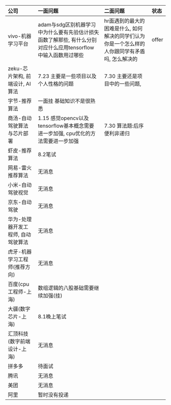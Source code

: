 | 公司                                | 一面问题                                                     | 二面问题                                                     | 状态  |
| :---------------------------------- | :----------------------------------------------------------- | :----------------------------------------------------------- | :---- |
| vivo-机器学习平台                   | adam与sdg区别机器学习中为什么要有先验估计损失函数了解那些, 有什么分别对应什么应用tensorflow中输入函数用过哪些 | hr面遇到的最大的困难是什么, 如何解决的同学们认为你是一个怎么样的人你跟同学有矛盾吗, 怎么解决的 | offer |
| zeku-芯片架构, 前端设计, AI算法     | 7.23 主要是一些项目以及个人性格的问题                        | 7.30 主要还是项目中的一些问题,                               |       |
| 字节-推荐算法                       | 一面挂 基础知识不是很熟悉                                    |                                                              |       |
| 商汤-自动驾驶算法与芯片部署         | 1.15 感觉opencv以及tensorflow基本概念需要进一步加强, cpu优化的方法需要进一步加强 | 7.30 算法题:后序便利非递归                                   |       |
| 虾皮-推荐算法                       | 8.2笔试                                                      |                                                              |       |
| 网易-雷火推荐算法                   | 无消息                                                       |                                                              |       |
| 小米-自动驾驶视觉                   | 无消息                                                       |                                                              |       |
| 京东-自动驾驶                       | 无消息                                                       |                                                              |       |
| 华为-处理器开发工程师, 自动驾驶算法 | 无消息                                                       |                                                              |       |
| 虎牙-机器学习工程师(推荐方向)       | 无消息                                                       |                                                              |       |
| 百度(cpu工程师-上海)                | 数组逻辑的八股基础需要继续加强(挂)                           |                                                              |       |
| 大疆(数字芯片-上海)                 | 8.1晚上笔试                                                  |                                                              |       |
| 汇顶科技(数字前端设计-上海)         | 无消息                                                       |                                                              |       |
| 拼多多                              | 待面试                                                       |                                                              |       |
| 腾讯                                | 无消息                                                       |                                                              |       |
| 美团                                | 无消息                                                       |                                                              |       |
| 阿里                                | 暂时没有投递                                                 |                                                              |       |

 